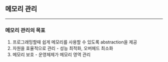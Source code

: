 ## 메모리 관리
***

### 메모리 관리의 목표
1. 프로그래밍할때 쉽게 메모리를 사용할 수 있도록 abstraction을 제공
2. 자원을 효율적으로 관리 - 성능 최적화, 오버헤드 최소화
3. 메모리 보호 - 운영체제가 메모리 영역 관리